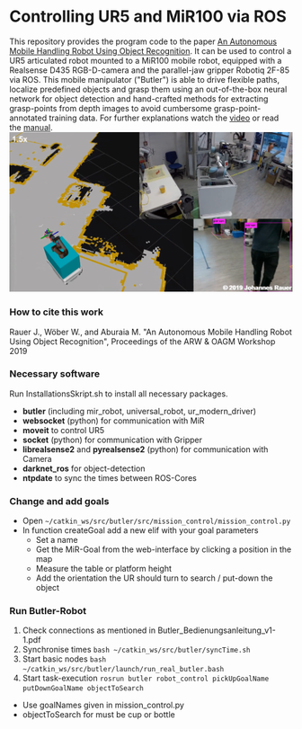 # Controlling UR5 and MiR100 via ROS
This repository provides the program code to the paper [An Autonomous Mobile Handling Robot Using Object Recognition](An%20Autonomous%20Mobile%20Handling%20Robot%20Using%20Object%20Recognition.pdf). It can be used to control a UR5 articulated robot mounted to a MiR100 mobile robot, equipped with a Realsense D435 RGB-D-camera and the parallel-jaw gripper Robotiq 2F-85 via ROS. This mobile manipulator ("Butler") is able to drive flexible paths, localize predefined objects and grasp them using an out-of-the-box neural network for object detection and hand-crafted methods for extracting grasp-points from depth images to avoid cumbersome grasp-point-annotated training data.
For further explanations watch the [video](https://www.youtube.com/watch?v=mol4nazCb9g) or read the [manual](Butler_Bedienungsanleitung_v1-1.pdf).
![Robot in Action](butler/urdf/Robot_Demo.png)

### How to cite this work
Rauer J., Wöber W., and Aburaia M. "An Autonomous Mobile Handling Robot Using Object Recognition", Proceedings of the ARW & OAGM Workshop 2019

### Necessary software ###
Run InstallationsSkript.sh to install all necessary packages.
- **butler** (including mir_robot, universal_robot, ur_modern_driver)
- **websocket** (python) for communication with MiR
- **moveit** to control UR5
- **socket** (python) for communication with Gripper
- **librealsense2** and **pyrealsense2** (python) for communication with Camera
- **darknet_ros** for object-detection
- **ntpdate** to sync the times between ROS-Cores

### Change and add goals ###
- Open `~/catkin_ws/src/butler/src/mission_control/mission_control.py`
- In function createGoal add a new elif with your goal parameters
  - Set a name
  - Get the MiR-Goal from the web-interface by clicking a position in the map
  - Measure the table or platform height
  - Add the orientation the UR should turn to search / put-down the object

### Run Butler-Robot ###
1. Check connections as mentioned in Butler_Bedienungsanleitung_v1-1.pdf
2. Synchronise times
`bash ~/catkin_ws/src/butler/syncTime.sh`
3. Start basic nodes
`bash ~/catkin_ws/src/butler/launch/run_real_butler.bash`
4. Start task-execution
`rosrun butler robot_control pickUpGoalName putDownGoalName objectToSearch`
  - Use goalNames given in mission_control.py
  - objectToSearch for must be cup or bottle

